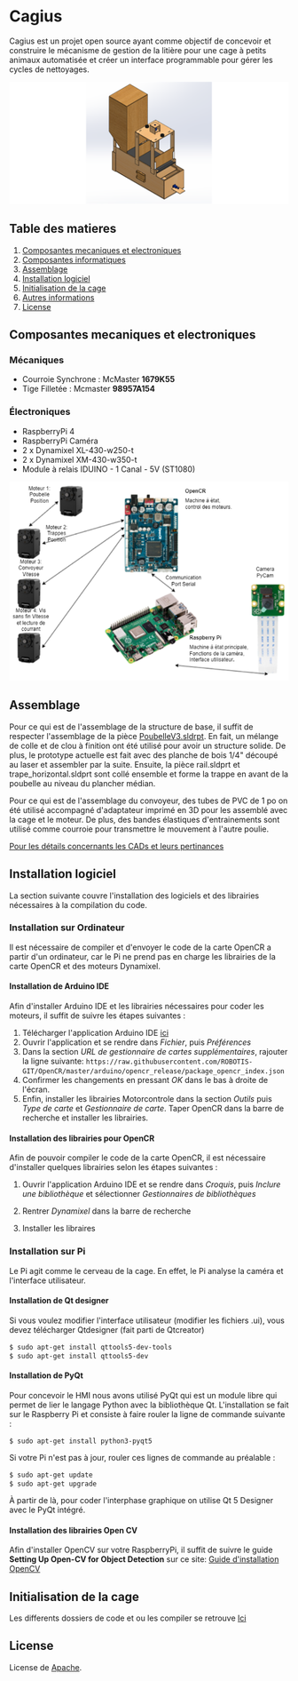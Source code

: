 # Cagius

Cagius est un projet open source ayant comme objectif de concevoir et construire le mécanisme de gestion de la litière pour une cage à petits animaux automatisée et créer un interface programmable pour gérer les cycles de nettoyages.

<img src="Documentation/Images/cageSW.png">

## Table des matieres

1. [Composantes mecaniques et electroniques](#composantes-mecaniques-et-electroniques)
2. [Composantes informatiques](#composantes-informatiques)
3. [Assemblage](#assemblage)
4. [Installation logiciel](#installation-logiciel)
5. [Initialisation de la cage](#initialisation-de-la-cage)
6. [Autres informations](#autres-informations)
7. [License](#license)

## Composantes mecaniques et electroniques
### Mécaniques
- Courroie Synchrone : McMaster **1679K55** 
- Tige Filletée : Mcmaster **98957A154**
### Électroniques
- RaspberryPi 4
- RaspberryPi Caméra
- 2 x Dynamixel XL-430-w250-t
- 2 x Dynamixel XM-430-w350-t
- Module à relais IDUINO - 1 Canal - 5V (ST1080)

<img src="Documentation/Images/electronique.png">

## Assemblage

Pour ce qui est de l'assemblage de la structure de base, il suffit de respecter l'assemblage de la pièce [PoubelleV3.sldrpt](https://github.com/Cagius-UdeS/Cagius/blob/main/CADs/Poubelle.SLDPRT). En fait, un mélange de colle et de clou à finition ont été utilisé pour avoir un structure solide. De plus, le prototype actuelle est fait avec des planche de bois 1/4" découpé au laser et assembler par la suite. Ensuite, la pièce rail.sldprt et trape_horizontal.sldprt sont collé ensemble et forme la trappe en avant de la poubelle au niveau du plancher médian.

Pour ce qui est de l'assemblage du convoyeur, des tubes de PVC de 1 po on été utilisé accompagné d'adaptateur imprimé en 3D pour les assemblé avec la cage et le moteur. De plus, des bandes élastiques d'entrainements sont utilisé comme courroie pour transmettre le mouvement à l'autre poulie.

[Pour les détails concernants les CADs et leurs pertinances](https://github.com/Cagius-UdeS/Cagius/blob/main/Documentation/Hierarchie_pieces.md)

## Installation logiciel

La section suivante couvre l'installation des logiciels et des librairies nécessaires à la compilation du code.

### Installation sur Ordinateur

Il est nécessaire de compiler et d'envoyer le code de la carte OpenCR a partir d'un ordinateur, car le Pi ne prend pas en charge les librairies de la carte OpenCR et des moteurs Dynamixel.

#### Installation de Arduino IDE

Afin d'installer Arduino IDE et les librairies nécessaires pour coder les moteurs, il suffit de suivre les étapes suivantes :

1. Télécharger l'application Arduino IDE [ici](https://www.arduino.cc/en/software)
2. Ouvrir l'application et se rendre dans *Fichier*, puis *Préférences*
3. Dans la section *URL de gestionnaire de cartes supplémentaires*, rajouter la ligne suivante:
	`https://raw.githubusercontent.com/ROBOTIS-GIT/OpenCR/master/arduino/opencr_release/package_opencr_index.json`
4. Confirmer les changements en pressant *OK* dans le bas à droite de l'écran.
5. Enfin, installer les librairies Motorcontrole dans la section *Outils* puis *Type de carte* et *Gestionnaire de carte*. Taper OpenCR dans la barre de recherche et installer les librairies.

#### Installation des librairies pour OpenCR

Afin de pouvoir compiler le code de la carte OpenCR, il est nécessaire d'installer quelques librairies selon les étapes suivantes :

1. Ouvrir l'application Arduino IDE et se rendre dans *Croquis*, puis *Inclure une bibliothèque* et sélectionner *Gestionnaires de bibliothèques*

2. Rentrer *Dynamixel* dans la barre de recherche

3. Installer les libraires

### Installation sur Pi

Le Pi agit comme le cerveau de la cage. En effet, le Pi analyse la caméra et l'interface utilisateur.

#### Installation de Qt designer

Si vous voulez modifier l'interface utilisateur (modifier les fichiers .ui), vous devez télécharger Qtdesigner (fait parti de Qtcreator)

  ```
  $ sudo apt-get install qttools5-dev-tools
  $ sudo apt-get install qttools5-dev
  ```

#### Installation de PyQt

Pour concevoir le HMI nous avons utilisé PyQt qui est un module libre qui permet de lier le langage Python avec la bibliothèque Qt. 
L'installation se fait sur le Raspberry Pi et consiste à faire rouler la ligne de commande suivante :

	$ sudo apt-get install python3-pyqt5

Si votre Pi n'est pas à jour, rouler ces lignes de commande au préalable :

	$ sudo apt-get update
	$ sudo apt-get upgrade

À partir de là, pour coder l'interphase graphique on utilise Qt 5 Designer avec le PyQt intégré.

#### Installation des librairies Open CV
Afin d'installer OpenCV sur votre RaspberryPi, 
il suffit de suivre le guide **Setting Up Open-CV for Object Detection** sur ce site:
[Guide d'installation OpenCV](https://core-electronics.com.au/tutorials/object-identify-raspberry-pi.html)

## Initialisation de la cage

Les differents dossiers de code et ou les compiler se retrouve [Ici](Code/README.md)

## License

License de [Apache](LICENSE).
